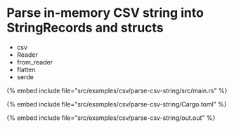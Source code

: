# Parse in-memory CSV string into StringRecords and structs

* csv
* Reader
* from_reader
* flatten
* serde

{% embed include file="src/examples/csv/parse-csv-string/src/main.rs" %}

{% embed include file="src/examples/csv/parse-csv-string/Cargo.toml" %}

{% embed include file="src/examples/csv/parse-csv-string/out.out" %}



